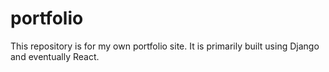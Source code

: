# portfolio

This repository is for my own portfolio site. It is primarily built using Django and eventually React.
